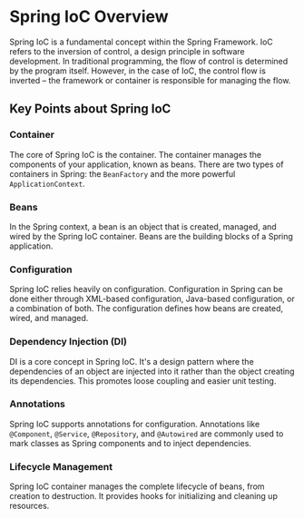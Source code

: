 # Spring IoC Overview

Spring IoC is a fundamental concept within the Spring Framework. IoC refers to the inversion of control, a design principle in software development. In traditional programming, the flow of control is determined by the program itself. However, in the case of IoC, the control flow is inverted – the framework or container is responsible for managing the flow.

## Key Points about Spring IoC

### Container

The core of Spring IoC is the container. The container manages the components of your application, known as beans. There are two types of containers in Spring: the `BeanFactory` and the more powerful `ApplicationContext`.

### Beans

In the Spring context, a bean is an object that is created, managed, and wired by the Spring IoC container. Beans are the building blocks of a Spring application.

### Configuration

Spring IoC relies heavily on configuration. Configuration in Spring can be done either through XML-based configuration, Java-based configuration, or a combination of both. The configuration defines how beans are created, wired, and managed.

### Dependency Injection (DI)

DI is a core concept in Spring IoC. It's a design pattern where the dependencies of an object are injected into it rather than the object creating its dependencies. This promotes loose coupling and easier unit testing.

### Annotations

Spring IoC supports annotations for configuration. Annotations like `@Component`, `@Service`, `@Repository`, and `@Autowired` are commonly used to mark classes as Spring components and to inject dependencies.

### Lifecycle Management

Spring IoC container manages the complete lifecycle of beans, from creation to destruction. It provides hooks for initializing and cleaning up resources.

